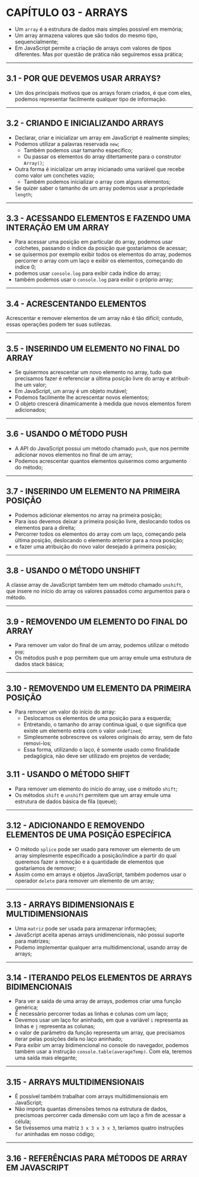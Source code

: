 # CAPÍTULO 03 - ARRAYS

- Um `array` é a estrutura de dados mais simples possível em memória;
- Um array armazena valores que são todos do mesmo tipo, sequencialmente;
- Em JavaScript permite a criação de arrays com valores de tipos diferentes. Mas por questão de prática não seguiremos essa prática;

---

## 3.1 - POR QUE DEVEMOS USAR ARRAYS?

- Um dos principais motivos que os arrays foram criados, é que com eles, podemos representar facilmente qualquer tipo de informação.

---

## 3.2 - CRIANDO E INICIALIZANDO ARRAYS

- Declarar, criar e inicializar um array em JavaScript é realmente simples;
- Podemos utilizar a palavras reservada `new`;
  - Também podemos usar tamanho especifico;
  - Ou passar os elementos do array ditertamente para o construtor `Array()`;
- Outra forma é inicializar um array inicianado uma variável que recebe como valor um conchetes vazio;
  - Também podemos inicializar o array com alguns elementos;
- Se quizer saber o tamanho de um array podemos usar a propriedade `length`;

---

## 3.3 - ACESSANDO ELEMENTOS E FAZENDO UMA INTERAÇÃO EM UM ARRAY

- Para acessar uma posição em particular do array, podemos usar colchetes, passando o índice da posição que gostaríamos de acessar;
- se quisermos por exemplo exibir todos os elementos do array, podemos percorrer o array com um laço e exibir os elementos, começando do índice 0;
- podemos usar `console.log` para exibir cada índice do array;
- também podemos usar o `console.log` para exibir o próprio array;

---

## 3.4 - ACRESCENTANDO ELEMENTOS

Acrescentar e remover elementos de um array não é tão difícil; contudo, essas operações podem ter suas sutilezas.

---

## 3.5 - INSERINDO UM ELEMENTO NO FINAL DO ARRAY

- Se quisermos acrescentar um novo elemento no array, tudo que precisamos fazer é referenciar a última posição livre do array e atribuit-lhe um valor;
- Em JavaScript, um array é um objeto mutável;
- Podemos facilmente lhe acrescentar novos elementos;
- O objeto crescerá dinamicamente à medida que novos elementos forem adicionados;

---

## 3.6 - USANDO O MÉTODO PUSH

- A API do JavaScript possui um método chamado `push`, que nos permite adicionar novos elementos no final de um array;
- Podemos acrescentar quantos elementos quisermos como argumento do método;

---

## 3.7 - INSERINDO UM ELEMENTO NA PRIMEIRA POSIÇÃO

- Podemos adicionar elementos no array na primeira posição;
- Para isso devemos deixar a primeira posição livre, deslocando todos os elementos para a direita;
- Percorrer todos os elementos do array com um laço, começando pela última posição, deslocando o elemento anterior para a nova posição;
- e fazer uma atribuição do novo valor desejado à primeira posição;

---

## 3.8 - USANDO O MÉTODO UNSHIFT

A classe array de JavaScript também tem um método chamado `unshift`, que insere no início do array os valores passados como argumentos para o método.

---

## 3.9 - REMOVENDO UM ELEMENTO DO FINAL DO ARRAY

- Para remover um valor do final de um array, podemos utilizar o método `pop`;
- Os métodos push e pop permitem que um array emule uma estrutura de dados stack básica;

---

## 3.10 - REMOVENDO UM ELEMENTO DA PRIMEIRA POSIÇÃO

- Para remover um valor do início do array:
  - Deslocamos os elementos de uma posição para a esquerda;
  - Entretando, o tamanho do array continua igual, o que significa que existe um elemento extra com o valor `undefined`;
  - Simplesmente sobrescreve os valores originais do array, sem de fato removi-los;
  - Essa forma, utilizando o laço, é somente usado como finalidade pedagógica, não deve ser utilizado em projetos de verdade;

## 3.11 - USANDO O MÉTODO SHIFT

- Para remover um elemento do início do array, use o método `shift`;
- Os métodos `shift` e `unshift` permitem que um array emule uma estrutura de dados básica de fila (queue);

---

## 3.12 - ADICIONANDO E REMOVENDO ELEMENTOS DE UMA POSIÇÃO ESPECÍFICA

- O método `splice` pode ser usado para remover um elemento de um array simplesmente especificado a posição/índice a partir do qual queremos fazer a remoção e a quantidade de elementos que gostaríamos de remover;
- Assim como em arrays e objetos JavaScript, também podemos usar o operador `delete` para remover um elemento de um array;

---

## 3.13 - ARRAYS BIDIMENSIONAIS E MULTIDIMENSIONAIS

- Uma `matriz` pode ser usada para armazenar informações;
- JavaScript aceita apenas arrays unidimencionais, não possui suporte para matrizes;
- Podemo implementar qualquer arra multidimencional, usando array de arrays;

---

## 3.14 - ITERANDO PELOS ELEMENTOS DE ARRAYS BIDIMENCIONAIS

- Para ver a saída de uma array de arrays, podemos criar uma função genérica;
- É necessário percorrer todas as linhas e colunas com um laço;
- Devemos usar um laço for aninhado, em que a variável `i` representa as linhas e `j` representa as colunas;
- o valor de parâmetro da função representa um array, que precisamos iterar pelas posições dela no laço aninhado;
- Para exibir um array bidimencional no console do navegador, podemos também usar a instrução `console.table(averageTemp)`. Com ela, teremos uma saída mais elegante;

---

## 3.15 - ARRAYS MULTIDIMENSIONAIS

- É possível também trabalhar com arrays multidimensionais em JavaScript;
- Não importa quantas dimensões temos na estrutura de dados, precismoas percorrer cada dimensão com um laço a fim de acessar a célula;
- Se tivéssemos uma matriz `3 x 3 x 3 x 3`, teríamos quatro instruções `for` aninhadas em nosso código;

---

## 3.16 - REFERÊNCIAS PARA MÉTODOS DE ARRAY EM JAVASCRIPT
